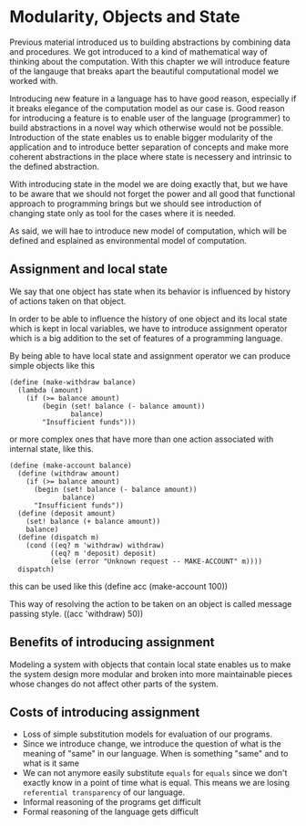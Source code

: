 # Modularity, Objects and State

Previous material introduced us to building abstractions by combining
data and procedures. We got introduced to a kind of mathematical way
of thinking about the computation. With this chapter we will introduce
feature of the langauge that breaks apart the beautiful computational
model we worked with.

Introducing new feature in a language has to have good reason,
especially if it breaks elegance of the computation model as our case
is. Good reason for introducing a feature is to enable user of the
language (programmer) to build abstractions in a novel way which
otherwise would not be possible. Introduction of the state enables us to
enable bigger modularity of the application and to introduce better
separation of concepts and make more coherent abstractions in the place
where state is necessery and intrinsic to the defined abstraction.


With introducing state in the model we are doing exactly that, but we
have to be aware that we should not forget the power and all good that
functional approach to programming brings but we should see introduction
of changing state only as tool for the cases where it is needed.

As said, we will hae to introduce new model of computation, which will
be defined and esplained as environmental model of computation.

## Assignment and local state

We say that one object has state when its behavior is influenced by
history of actions taken on that object.

In order to be able to influence the history of one object and its local
state which is kept in local variables, we have to introduce assignment
operator which is a big addition to the set of features of a programming
language.

By being able to have local state and assignment operator we can produce
simple objects like this

    (define (make-withdraw balance)
      (lambda (amount)
        (if (>= balance amount)
            (begin (set! balance (- balance amount))
                   balance)
            "Insufficient funds")))

or more complex ones that have more than one action associated with
internal state, like this.

    (define (make-account balance)
      (define (withdraw amount)
        (if (>= balance amount)
          (begin (set! balance (- balance amount))
                 balance)
          "Insufficient funds"))
      (define (deposit amount)
        (set! balance (+ balance amount))
        balance)
      (define (dispatch m)
        (cond ((eq? m 'withdraw) withdraw)
              ((eq? m 'deposit) deposit)
              (else (error "Unknown request -- MAKE-ACCOUNT" m))))
      dispatch)

this can be used like this
    (define acc (make-account 100))

This way of resolving the action to be taken on an object is called
message passing style.
    ((acc 'withdraw) 50))

## Benefits of introducing assignment

Modeling a system with objects that contain local state enables us to
make the system design more modular and broken into more maintainable
pieces whose changes do not affect other parts of the system.

## Costs of introducing assignment

* Loss of simple substitution models for evaluation of our programs.
* Since we introduce change, we introduce the question of what is the
  meaning of "same" in our language. When is something "same" and to
what is it same
* We can not anymore easily substitute `equals` for `equals` since we
  don't exactly know in a point of time what is equal. This means we are
losing `referential transparency` of our language.
* Informal reasoning of the programs get difficult
* Formal reasoning of the language gets difficult

